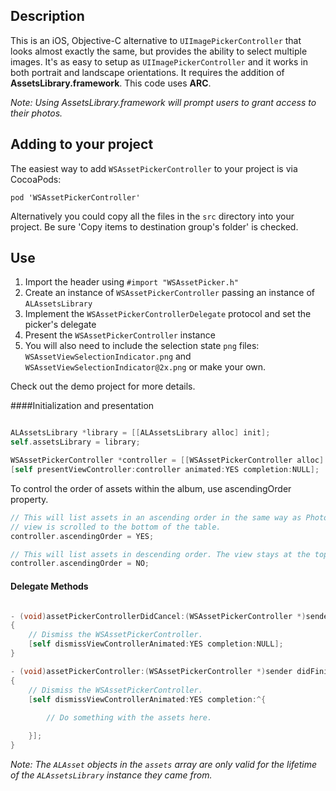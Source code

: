 ## Description

This is an iOS, Objective-C alternative to `UIImagePickerController` that looks almost exactly the same, but provides the ability to select multiple images. It's as easy to setup as `UIImagePickerController` and it works in both portrait and landscape orientations. It requires the addition of **AssetsLibrary.framework**. This code uses **ARC**.

*Note: Using AssetsLibrary.framework will prompt users to grant access to their photos.*

## Adding to your project

The easiest way to add `WSAssetPickerController` to your project is via CocoaPods:

`pod 'WSAssetPickerController'`

Alternatively you could copy all the files in the `src` directory into your project. Be sure 'Copy items to destination group's folder' is checked.

## Use

1. Import the header using `#import "WSAssetPicker.h"`
2. Create an instance of `WSAssetPickerController` passing an instance of `ALAssetsLibrary`
3. Implement the `WSAssetPickerControllerDelegate` protocol and set the picker's delegate
4. Present the `WSAssetPickerController` instance
5. You will also need to include the selection state `png` files: `WSAssetViewSelectionIndicator.png` and `WSAssetViewSelectionIndicator@2x.png` or make your own.

Check out the demo project for more details.

####Initialization and presentation
```` objective-c

ALAssetsLibrary *library = [[ALAssetsLibrary alloc] init];
self.assetsLibrary = library;

WSAssetPickerController *controller = [[WSAssetPickerController alloc] initWithAssetsLibrary:library];
[self presentViewController:controller animated:YES completion:NULL];
````

To control the order of assets within the album, use ascendingOrder property.
```` objective-c
// This will list assets in an ascending order in the same way as Photos app does. The
// view is scrolled to the bottom of the table.
controller.ascendingOrder = YES;

// This will list assets in descending order. The view stays at the top of the table.
controller.ascendingOrder = NO;
````


#### Delegate Methods
```` objective-c

- (void)assetPickerControllerDidCancel:(WSAssetPickerController *)sender
{
    // Dismiss the WSAssetPickerController.
    [self dismissViewControllerAnimated:YES completion:NULL];
}

- (void)assetPickerController:(WSAssetPickerController *)sender didFinishPickingMediaWithAssets:(NSArray *)assets
{
    // Dismiss the WSAssetPickerController.
    [self dismissViewControllerAnimated:YES completion:^{
        
        // Do something with the assets here.

    }];
}

````

*Note: The `ALAsset` objects in the `assets` array are only valid for the lifetime of the `ALAssetsLibrary` instance they came from.*
